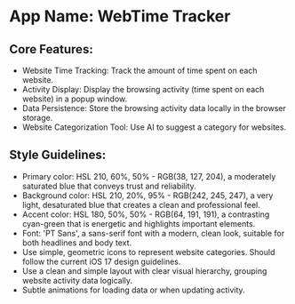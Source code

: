 # **App Name**: WebTime Tracker

## Core Features:

- Website Time Tracking: Track the amount of time spent on each website.
- Activity Display: Display the browsing activity (time spent on each website) in a popup window.
- Data Persistence: Store the browsing activity data locally in the browser storage.
- Website Categorization Tool: Use AI to suggest a category for websites.

## Style Guidelines:

- Primary color: HSL 210, 60%, 50% - RGB(38, 127, 204), a moderately saturated blue that conveys trust and reliability.
- Background color: HSL 210, 20%, 95% - RGB(242, 245, 247), a very light, desaturated blue that creates a clean and professional feel.
- Accent color: HSL 180, 50%, 50% - RGB(64, 191, 191), a contrasting cyan-green that is energetic and highlights important elements.
- Font: 'PT Sans', a sans-serif font with a modern, clean look, suitable for both headlines and body text.
- Use simple, geometric icons to represent website categories. Should follow the current iOS 17 design guidelines.
- Use a clean and simple layout with clear visual hierarchy, grouping website activity data logically.
- Subtle animations for loading data or when updating activity.